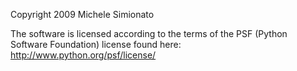 Copyright 2009 Michele Simionato

The software is licensed according to the terms of the PSF (Python Software Foundation) license found here: http://www.python.org/psf/license/